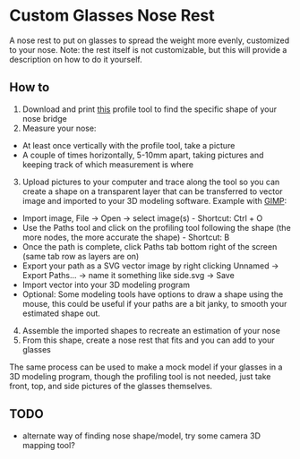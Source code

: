 # Custom Glasses Nose Rest

A nose rest to put on glasses to spread the weight more evenly, customized to your nose.
Note: the rest itself is not customizable, but this will provide a description on how to do it yourself.

## How to

1. Download and print [this](https://www.thingiverse.com/thing:3694367) profile tool to find the specific shape of your nose bridge
2. Measure your nose:
  - At least once vertically with the profile tool, take a picture
  - A couple of times horizontally, 5-10mm apart, taking pictures and keeping track of which measurement is where
3. Upload pictures to your computer and trace along the tool so you can create a shape on a transparent layer that can be transferred to vector image and imported to your 3D modeling software. Example with [GIMP](https://www.gimp.org/downloads/):
  - Import image, File -> Open -> select image(s) - Shortcut: Ctrl + O
  - Use the Paths tool and click on the profiling tool following the shape (the more nodes, the more accurate the shape) - Shortcut: B
  - Once the path is complete, click Paths tab bottom right of the screen (same tab row as layers are on)
  - Export your path as a SVG vector image by right clicking Unnamed -> Export Paths... -> name it something like side.svg -> Save
  - Import vector into your 3D modeling program
  - Optional: Some modeling tools have options to draw a shape using the mouse, this could be useful if your paths are a bit janky, to smooth your estimated shape out.
4. Assemble the imported shapes to recreate an estimation of your nose
5. From this shape, create a nose rest that fits and you can add to your glasses

The same process can be used to make a mock model if your glasses in a 3D modeling program, though the profiling tool is not needed, just take front, top, and side pictures of the glasses themselves.

## TODO

- alternate way of finding nose shape/model, try some camera 3D mapping tool?
